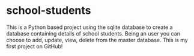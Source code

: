 # school-students
This is a Python based project using the sqlite database to create a database containing details of school students. Being an user you can choose to add, update, view, delete from the master database. This is my first project on GitHub!
